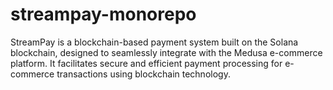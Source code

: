 # streampay-monorepo
StreamPay is a blockchain-based payment system built on the Solana blockchain, designed to seamlessly integrate with the Medusa e-commerce platform. It facilitates secure and efficient payment processing for e-commerce transactions using blockchain technology.
